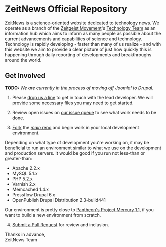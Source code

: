 # ZeitNews Official Repository


[ZeitNews](http://www.zeitnews.org/) is a science-oriented website dedicated to technology news. We operate as a branch of the [Zeitgeist Movement](http://www.thezeitgeistmovement.com/)'s [Technology Team](http://www.tzmtechteam.org) as an information hub which aims to inform as many people as possible about the current advancements and capabilities of science and technology. Technology is rapidly developing - faster than many of us realize - and with this website we aim to provide a clear picture of just how quickly this is happening through daily reporting of developments and breakthroughs around the world.


## Get Involved

__TODO:__ _We are currently in the process of moving off Joomla! to Drupal._

1. Please [drop us a line](http://www.zeitnews.org/contact-us.html?view=rsform) to get in touch with the lead developer. We will provide some necessary files you may need to get started.

2. Review open issues on [our issue queue](https://github.com/ZeitNews/main/issues) to see what work needs to be done.

3. [Fork](http://help.github.com/fork-a-repo/) the [_main_ repo](https://github.com/ZeitNews/main) and begin work in your local development environment.

Depending on what type of development you're working on, it may be beneficial to run an environment similar to what we use on the development and production servers. It would be good if you run not less-than or greater-than:

* Apache 2.2.x
* MySQL 5.1.x
* PHP 5.2.x
* Varnish 2.x
* Memcached 1.4.x
* Pressflow Drupal 6.x
* OpenPublish Drupal Distribution 2.3-build441

Our environment is pretty close to [Pantheon's Project Mercury 1.1](http://groups.drupal.org/pantheon/documentation), if you want to build a new environment from scratch.

4. [Submit a Pull Request](http://help.github.com/send-pull-requests/#initiating_the_pull_request) for review and inclusion.

Thanks in advance,  
ZeitNews Team